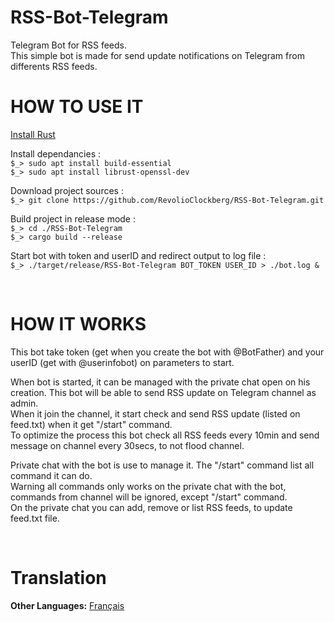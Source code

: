 # RSS-Bot-Telegram
Telegram Bot for RSS feeds.     
This simple bot is made for send update notifications on Telegram from differents RSS feeds.     

# HOW TO USE IT
[Install Rust](https://doc.rust-lang.org/cargo/getting-started/installation.html)     

Install dependancies :     
`$_> sudo apt install build-essential`     
`$_> sudo apt install librust-openssl-dev`     

Download project sources :     
`$_> git clone https://github.com/RevolioClockberg/RSS-Bot-Telegram.git`     

Build project in release mode :     
`$_> cd ./RSS-Bot-Telegram`     
`$_> cargo build --release`     

Start bot with token and userID and redirect output to log file :      
`$_> ./target/release/RSS-Bot-Telegram BOT_TOKEN USER_ID > ./bot.log &`     


&nbsp;


# HOW IT WORKS
This bot take token (get when you create the bot with @BotFather) and your userID (get with @userinfobot) on parameters to start.

When bot is started, it can be managed with the private chat open on his creation. This bot will be able to send RSS update on Telegram channel as admin.      
When it join the channel, it start check and send RSS update (listed on feed.txt) when it get "/start" command.     
To optimize the process this bot check all RSS feeds every 10min and send message on channel every 30secs, to not flood channel.     

Private chat with the bot is use to manage it. The "/start" command list all command it can do.     
Warning all commands only works on the private chat with the bot, commands from channel will be ignored, except "/start" command.     
On the private chat you can add, remove or list RSS feeds, to update feed.txt file.     


&nbsp;


# Translation
**Other Languages:** [Français](README.fr.md)